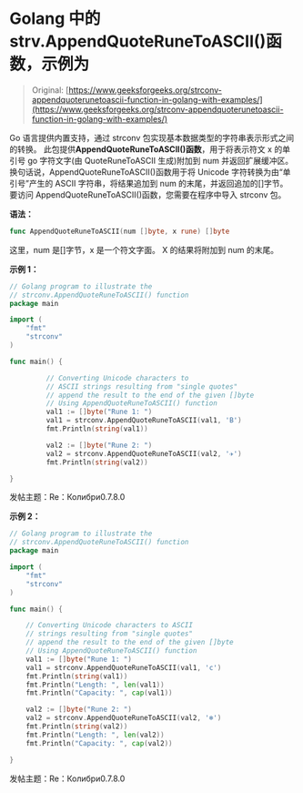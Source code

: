 # Golang 中的 strv.AppendQuoteRuneToASCII()函数，示例为

> Original: [https://www.geeksforgeeks.org/strconv-appendquoterunetoascii-function-in-golang-with-examples/](https://www.geeksforgeeks.org/strconv-appendquoterunetoascii-function-in-golang-with-examples/)

Go 语言提供内置支持，通过 strconv 包实现基本数据类型的字符串表示形式之间的转换。 此包提供**AppendQuoteRuneToASCII()函数**，用于将表示符文 x 的单引号 go 字符文字(由 QuoteRuneToASCII 生成)附加到 num 并返回扩展缓冲区。 换句话说，AppendQuoteRuneToASCII()函数用于将 Unicode 字符转换为由“单引号”产生的 ASCII 字符串，将结果追加到 num 的末尾，并返回追加的[]字节。 要访问 AppendQuoteRuneToASCII()函数，您需要在程序中导入 strconv 包。

**语法：**

```go
func AppendQuoteRuneToASCII(num []byte, x rune) []byte
```

这里，num 是[]字节，x 是一个符文字面。 X 的结果将附加到 num 的末尾。

**示例 1：**

```go
// Golang program to illustrate the 
// strconv.AppendQuoteRuneToASCII() function
package main

import (
    "fmt"
    "strconv"
)

func main() {

         // Converting Unicode characters to 
         // ASCII strings resulting from "single quotes"
         // append the result to the end of the given []byte
         // Using AppendQuoteRuneToASCII() function
         val1 := []byte("Rune 1: ")
         val1 = strconv.AppendQuoteRuneToASCII(val1, 'B')
         fmt.Println(string(val1))

         val2 := []byte("Rune 2: ")
         val2 = strconv.AppendQuoteRuneToASCII(val2, '✈')
         fmt.Println(string(val2))

}

```

发帖主题：Re：Колибри0.7.8.0

**示例 2：**

```go
// Golang program to illustrate the 
// strconv.AppendQuoteRuneToASCII() function
package main

import (
    "fmt"
    "strconv"
)

func main() {

    // Converting Unicode characters to ASCII
    // strings resulting from "single quotes"
    // append the result to the end of the given []byte
    // Using AppendQuoteRuneToASCII() function
    val1 := []byte("Rune 1: ")
    val1 = strconv.AppendQuoteRuneToASCII(val1, 'c')
    fmt.Println(string(val1))
    fmt.Println("Length: ", len(val1))
    fmt.Println("Capacity: ", cap(val1))

    val2 := []byte("Rune 2: ")
    val2 = strconv.AppendQuoteRuneToASCII(val2, '❄')
    fmt.Println(string(val2))
    fmt.Println("Length: ", len(val2))
    fmt.Println("Capacity: ", cap(val2))

}

```

发帖主题：Re：Колибри0.7.8.0
